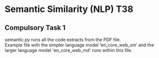 # Semantic Similarity (NLP) T38
## Compulsory Task 1
semantic.py runs all the code extracts from the PDF file.\
Example file with the simpler language model ‘en_core_web_sm’ and the larger language model 'en_core_web_md' runs within this file.
